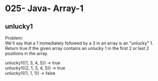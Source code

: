 025- Java- Array-1
==================

unlucky1
---------

Problem:  
We'll say that a 1 immediately followed by a 3 in an array is an "unlucky" 1. Return true if the given array contains an unlucky 1 in the first 2 or last 2 positions in the array. 
>
unlucky1({1, 3, 4, 5}) → true  
unlucky1({2, 1, 3, 4, 5}) → true  
unlucky1({1, 1, 1}) → false  